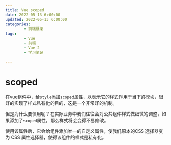 ```yaml
---
title: Vue scoped
date: 2022-05-13 6:00:00
updated: 2022-05-13 6:00:00
categories:
        - 前端框架
tags:
        - Vue
        - 前端
        - Vue 2
        - 学习笔记

---
```


# scoped

在vue组件中，给`style`添加`scoped`属性，以表示它的样式作用于当下的模块，很好的实现了样式私有化的目的，这是一个非常好的机制。

但是为什么要慎用呢？在实际业务中我们往往会对公共组件样式做细微的调整，如果添加了`scoped`属性，那么样式将会变得不易修改。

使用该属性后，它会给组件添加唯一的自定义属性，使我们原本的CSS 选择器变为 CSS 属性选择器，使得该组件的样式是私有化。